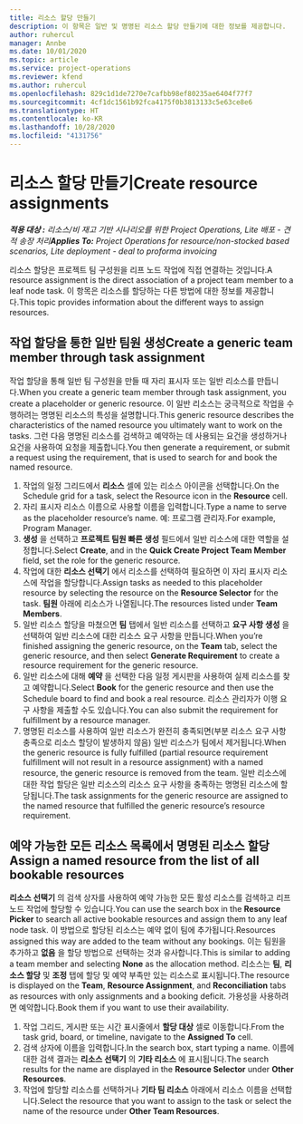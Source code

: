 ```yaml
---
title: 리소스 할당 만들기
description: 이 항목은 일반 및 명명된 리소스 할당 만들기에 대한 정보를 제공합니다.
author: ruhercul
manager: Annbe
ms.date: 10/01/2020
ms.topic: article
ms.service: project-operations
ms.reviewer: kfend
ms.author: ruhercul
ms.openlocfilehash: 829c1d1de7270e7cafbb98ef80235ae6404f77f7
ms.sourcegitcommit: 4cf1dc1561b92fca4175f0b3813133c5e63ce8e6
ms.translationtype: HT
ms.contentlocale: ko-KR
ms.lasthandoff: 10/28/2020
ms.locfileid: "4131756"
---
```

# <a name="create-resource-assignments"></a><span data-ttu-id="dcb85-103">리소스 할당 만들기</span><span class="sxs-lookup"><span data-stu-id="dcb85-103">Create resource assignments</span></span>

<span data-ttu-id="dcb85-104">_**적용 대상 :** 리소스/비 재고 기반 시나리오를 위한 Project Operations, Lite 배포 - 견적 송장 처리_</span><span class="sxs-lookup"><span data-stu-id="dcb85-104">_**Applies To:** Project Operations for resource/non-stocked based scenarios, Lite deployment - deal to proforma invoicing_</span></span>


<span data-ttu-id="dcb85-105">리소스 할당은 프로젝트 팀 구성원을 리프 노드 작업에 직접 연결하는 것입니다.</span><span class="sxs-lookup"><span data-stu-id="dcb85-105">A resource assignment is the direct association of a project team member to a leaf node task.</span></span> <span data-ttu-id="dcb85-106">이 항목은 리소스를 할당하는 다른 방법에 대한 정보를 제공합니다.</span><span class="sxs-lookup"><span data-stu-id="dcb85-106">This topic provides information about the different ways to assign resources.</span></span>

## <a name="create-a-generic-team-member-through-task-assignment"></a><span data-ttu-id="dcb85-107">작업 할당을 통한 일반 팀원 생성</span><span class="sxs-lookup"><span data-stu-id="dcb85-107">Create a generic team member through task assignment</span></span>


<span data-ttu-id="dcb85-108">작업 할당을 통해 일반 팀 구성원을 만들 때 자리 표시자 또는 일반 리소스를 만듭니다.</span><span class="sxs-lookup"><span data-stu-id="dcb85-108">When you create a generic team member through task assignment, you create a placeholder or generic resource.</span></span> <span data-ttu-id="dcb85-109">이 일반 리소스는 궁극적으로 작업을 수행하려는 명명된 리소스의 특성을 설명합니다.</span><span class="sxs-lookup"><span data-stu-id="dcb85-109">This generic resource describes the characteristics of the named resource you ultimately want to work on the tasks.</span></span> <span data-ttu-id="dcb85-110">그런 다음 명명된 리소스를 검색하고 예약하는 데 사용되는 요건을 생성하거나 요건을 사용하여 요청을 제출합니다.</span><span class="sxs-lookup"><span data-stu-id="dcb85-110">You then generate a requirement, or submit a request using the requirement, that is used to search for and book the named resource.</span></span>

1. <span data-ttu-id="dcb85-111">작업의 일정 그리드에서 **리소스** 셀에 있는 리소스 아이콘을 선택합니다.</span><span class="sxs-lookup"><span data-stu-id="dcb85-111">On the Schedule grid for a task, select the Resource icon in the **Resource** cell.</span></span>
2. <span data-ttu-id="dcb85-112">자리 표시자 리소스 이름으로 사용할 이름을 입력합니다.</span><span class="sxs-lookup"><span data-stu-id="dcb85-112">Type a name to serve as the placeholder resource’s name.</span></span> <span data-ttu-id="dcb85-113">예: 프로그램 관리자.</span><span class="sxs-lookup"><span data-stu-id="dcb85-113">For example, Program Manager.</span></span>
3. <span data-ttu-id="dcb85-114">**생성** 을 선택하고 **프로젝트 팀원 빠른 생성** 필드에서 일반 리소스에 대한 역할을 설정합니다.</span><span class="sxs-lookup"><span data-stu-id="dcb85-114">Select **Create**, and in the **Quick Create Project Team Member** field, set the role for the generic resource.</span></span>
4. <span data-ttu-id="dcb85-115">작업에 대한 **리소스 선택기** 에서 리소스를 선택하여 필요하면 이 자리 표시자 리소스에 작업을 할당합니다.</span><span class="sxs-lookup"><span data-stu-id="dcb85-115">Assign tasks as needed to this placeholder resource by selecting the resource on the **Resource Selector** for the task.</span></span> <span data-ttu-id="dcb85-116">**팀원** 아래에 리소스가 나열됩니다.</span><span class="sxs-lookup"><span data-stu-id="dcb85-116">The resources listed under **Team Members**.</span></span>
5. <span data-ttu-id="dcb85-117">일반 리소스 할당을 마쳤으면 **팀** 탭에서 일반 리소스를 선택하고 **요구 사항 생성** 을 선택하여 일반 리소스에 대한 리소스 요구 사항을 만듭니다.</span><span class="sxs-lookup"><span data-stu-id="dcb85-117">When you’re finished assigning the generic resource, on the **Team** tab, select the generic resource, and then select **Generate Requirement** to create a resource requirement for the generic resource.</span></span>
6. <span data-ttu-id="dcb85-118">일반 리소스에 대해 **예약** 을 선택한 다음 일정 게시판을 사용하여 실제 리소스를 찾고 예약합니다.</span><span class="sxs-lookup"><span data-stu-id="dcb85-118">Select **Book** for the generic resource and then use the Schedule board to find and book a real resource.</span></span> <span data-ttu-id="dcb85-119">리소스 관리자가 이행 요구 사항을 제출할 수도 있습니다.</span><span class="sxs-lookup"><span data-stu-id="dcb85-119">You can also submit the requirement for fulfillment by a resource manager.</span></span>
7. <span data-ttu-id="dcb85-120">명명된 리소스를 사용하여 일반 리소스가 완전히 충족되면(부분 리소스 요구 사항 충족으로 리소스 할당이 발생하지 않음) 일반 리소스가 팀에서 제거됩니다.</span><span class="sxs-lookup"><span data-stu-id="dcb85-120">When the generic resource is fully fulfilled (partial resource requirement fulfillment will not result in a resource assignment) with a named resource, the generic resource is removed from the team.</span></span> <span data-ttu-id="dcb85-121">일반 리소스에 대한 작업 할당은 일반 리소스의 리소스 요구 사항을 충족하는 명명된 리소스에 할당됩니다.</span><span class="sxs-lookup"><span data-stu-id="dcb85-121">The task assignments for the generic resource are assigned to the named resource that fulfilled the generic resource’s resource requirement.</span></span>

## <a name="assign-a-named-resource-from-the-list-of-all-bookable-resources"></a><span data-ttu-id="dcb85-122">예약 가능한 모든 리소스 목록에서 명명된 리소스 할당</span><span class="sxs-lookup"><span data-stu-id="dcb85-122">Assign a named resource from the list of all bookable resources</span></span>

<span data-ttu-id="dcb85-123">**리소스 선택기** 의 검색 상자를 사용하여 예약 가능한 모든 활성 리소스를 검색하고 리프 노드 작업에 할당할 수 있습니다.</span><span class="sxs-lookup"><span data-stu-id="dcb85-123">You can use the search box in the **Resource Picker** to search all active bookable resources and assign them to any leaf node task.</span></span> <span data-ttu-id="dcb85-124">이 방법으로 할당된 리소스는 예약 없이 팀에 추가됩니다.</span><span class="sxs-lookup"><span data-stu-id="dcb85-124">Resources assigned this way are added to the team without any bookings.</span></span> <span data-ttu-id="dcb85-125">이는 팀원을 추가하고 **없음** 을 할당 방법으로 선택하는 것과 유사합니다.</span><span class="sxs-lookup"><span data-stu-id="dcb85-125">This is similar to adding a team member and selecting **None** as the allocation method.</span></span> <span data-ttu-id="dcb85-126">리소스는 **팀**, **리소스 할당** 및 **조정** 탭에 할당 및 예약 부족만 있는 리소스로 표시됩니다.</span><span class="sxs-lookup"><span data-stu-id="dcb85-126">The resource is displayed on the **Team**, **Resource Assignment**, and **Reconciliation** tabs as resources with only assignments and a booking deficit.</span></span> <span data-ttu-id="dcb85-127">가용성을 사용하려면 예약합니다.</span><span class="sxs-lookup"><span data-stu-id="dcb85-127">Book them if you want to use their availability.</span></span>

1. <span data-ttu-id="dcb85-128">작업 그리드, 게시판 또는 시간 표시줄에서 **할당 대상** 셀로 이동합니다.</span><span class="sxs-lookup"><span data-stu-id="dcb85-128">From the task grid, board, or timeline, navigate to the **Assigned To** cell.</span></span>
2. <span data-ttu-id="dcb85-129">검색 상자에 이름을 입력합니다.</span><span class="sxs-lookup"><span data-stu-id="dcb85-129">In the search box, start typing a name.</span></span> <span data-ttu-id="dcb85-130">이름에 대한 검색 결과는 **리소스 선택기** 의 **기타 리소스** 에 표시됩니다.</span><span class="sxs-lookup"><span data-stu-id="dcb85-130">The search results for the name are displayed in the **Resource Selector** under **Other Resources**.</span></span>
3. <span data-ttu-id="dcb85-131">작업에 할당할 리소스를 선택하거나 **기타 팀 리소스** 아래에서 리소스 이름을 선택합니다.</span><span class="sxs-lookup"><span data-stu-id="dcb85-131">Select the resource that you want to assign to the task or select the name of the resource under **Other Team Resources**.</span></span>
